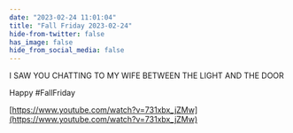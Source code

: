 ```yaml
---
date: "2023-02-24 11:01:04"
title: "Fall Friday 2023-02-24"
hide-from-twitter: false
has_image: false
hide_from_social_media: false
---
```


I SAW YOU CHATTING TO MY WIFE BETWEEN THE LIGHT AND THE DOOR

Happy #FallFriday

[https://www.youtube.com/watch?v=731xbx_jZMw](https://www.youtube.com/watch?v=731xbx_jZMw)
